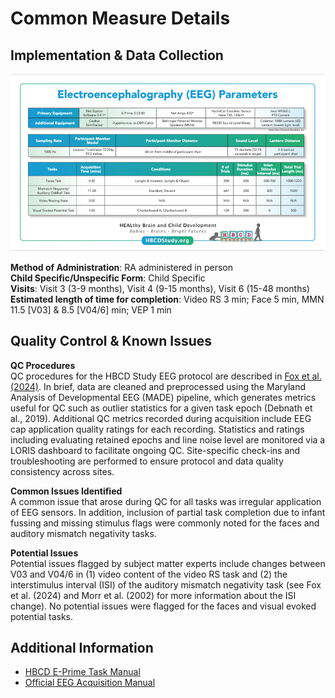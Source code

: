 # Common Measure Details

## Implementation & Data Collection
![](images/EEG_acquisition_protocol.png)

**Method of Administration**: RA administered in person  
**Child Specific/Unspecific Form**: Child Specific  
**Visits**: Visit 3 (3-9 months), Visit 4 (9-15 months), Visit 6 (15-48 months)  
**Estimated length of time for completion**: Video RS 3 min; Face 5 min, MMN 11.5 [V03] & 8.5 [V04/6] min; VEP 1 min    

## Quality Control & Known Issues
**QC Procedures**       
QC procedures for the HBCD Study EEG protocol are described in [Fox et al. (2024)](https://doi.org/10.1016/j.dcn.2024.101447). In brief, data are cleaned and preprocessed using the Maryland Analysis of Developmental EEG (MADE) pipeline, which generates metrics useful for QC such as outlier statistics for a given task epoch (Debnath et al., 2019). Additional QC metrics recorded during acquisition include EEG cap application quality ratings for each recording. Statistics and ratings including evaluating retained epochs and line noise level are monitored via a LORIS dashboard to facilitate ongoing QC. Site-specific check-ins and troubleshooting are performed to ensure protocol and data quality consistency across sites. 

**Common Issues Identified**        
A common issue that arose during QC for all tasks was irregular application of EEG sensors. In addition, inclusion of partial task completion due to infant fussing and missing stimulus flags were commonly noted for the faces and auditory mismatch negativity tasks.

**Potential Issues**        
Potential issues flagged by subject matter experts include changes between V03 and V04/6 in (1) video content of the video RS task and (2) the interstimulus interval (ISI) of the auditory mismatch negativity task (see Fox et al. (2024) and Morr et al. (2002) for more information about the ISI change). No potential issues were flagged for the faces and visual evoked potential tasks.

## Additional Information
- [HBCD E-Prime Task Manual](https://docs.google.com/document/d/1PghQQpLbxjQavtVlHyIz7JVJxlyKcC4Do8z8j7srdaI/edit?usp=sharing)  
- [Official EEG Acquisition Manual](https://docs.google.com/document/d/1tjrFJzntHOqJOrq-SRGy2Z0LOj56MFsZ2ZocgrUogSs/edit?usp=sharing)


